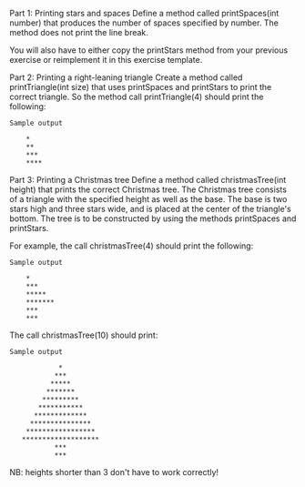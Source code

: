 Part 1: Printing stars and spaces
Define a method called printSpaces(int number) that produces the number of spaces specified by number. The method does not print the line break.

You will also have to either copy the printStars method from your previous exercise or reimplement it in this exercise template.

Part 2: Printing a right-leaning triangle
Create a method called printTriangle(int size) that uses printSpaces and printStars to print the correct triangle. So the method call printTriangle(4) should print the following:

    Sample output

        *
        **
        ***
        ****
Part 3: 
Printing a Christmas tree
Define a method called christmasTree(int height) that prints the correct Christmas tree. The Christmas tree consists of a triangle with the specified height as well as the base. The base is two stars high and three stars wide, and is placed at the center of the triangle's bottom. The tree is to be constructed by using the methods printSpaces and printStars.

For example, the call christmasTree(4) should print the following:

    Sample output

        *
        ***
        *****
        *******
        ***
        ***
The call christmasTree(10) should print:

    Sample output

                *
               ***
              *****
             *******
            *********
           ***********
          *************
         ***************
        *****************
       *******************
               ***
               ***
               
NB: heights shorter than 3 don't have to work correctly!